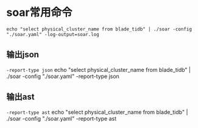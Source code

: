 # soar常用命令
`echo "select physical_cluster_name from blade_tidb" | ./soar -config "./soar.yaml" -log-output=soar.log`

## 输出json
`-report-type json`
echo "select physical_cluster_name from blade_tidb" | ./soar -config "./soar.yaml" -report-type json

## 输出ast  
`-report-type ast`
echo "select physical_cluster_name from blade_tidb" | ./soar -config "./soar.yaml" -report-type ast